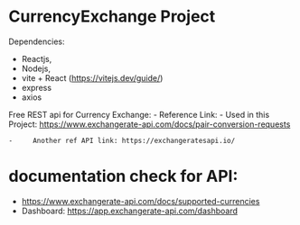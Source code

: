 ﻿# CurrencyExchange Project

Dependencies: 
- Reactjs, 
- Nodejs, 
- vite + React    (https://vitejs.dev/guide/)
- express
- axios

Free REST api for Currency Exchange: - 
Reference Link: 
    -     Used in this Project: 
                    https://www.exchangerate-api.com/docs/pair-conversion-requests 

    -     Another ref API link: https://exchangeratesapi.io/

# documentation check for API:

- https://www.exchangerate-api.com/docs/supported-currencies
- Dashboard: https://app.exchangerate-api.com/dashboard
